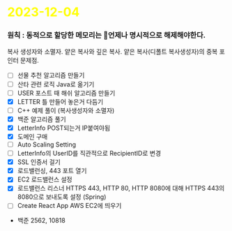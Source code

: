 # <span style="color:yellow">2023-12-04</span>

### 원칙 : 동적으로 할당한 메모리는 언제나 명시적으로 해제해야한다.

복사 생성자와 소멸자.
얕은 복사와 깊은 복사.
얕은 복사(디폴트 복사생성자)의 중복 포인터 문제점.


- [ ] 선물 추천 알고리즘 만들기
- [ ] 산타 관련 로직 Java로 옮기기
- [ ] USER 포스트 때 해쉬 알고리즘 만들기
- [x] LETTER 틀 만들어 놓은거 다듬기
- [ ] C++ 예제 풀이 (복사생성자와 소멸자)
- [x] 백준 알고리즘 풀기 
- [x] LetterInfo POST되는거 IP붙여야됨
- [x] 도메인 구매
- [ ] Auto Scaling Setting
- [ ] LetterInfo의 UserID를 직관적으로 RecipientID로 변경
- [x] SSL 인증서 걸기
- [x] 로드밸런싱, 443 포트 열기
- [x] EC2 로드밸런스 설정
- [x] 로드밸런스 리스너 HTTPS 443, HTTP 80, HTTP 8080에 대해 HTTPS 443의 8080으로 보내도록 설정 (Spring)
- [ ] Create React App AWS EC2에 띄우기

- 백준 2562, 10818

